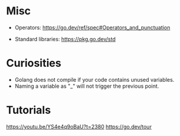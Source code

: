 # Misc

- Operators: https://go.dev/ref/spec#Operators_and_punctuation

- Standard libraries: https://pkg.go.dev/std

# Curiosities

- Golang does not compile if your code contains unused variables.
- Naming a variable as "_" will not trigger the previous point.

# Tutorials

https://youtu.be/YS4e4q9oBaU?t=2380
https://go.dev/tour
